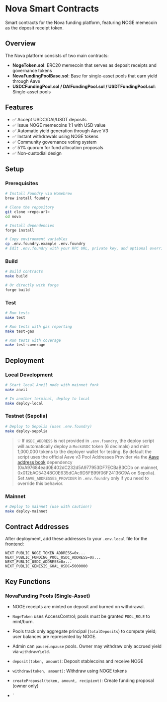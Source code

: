 # Nova Smart Contracts

Smart contracts for the Nova funding platform, featuring NOGE memecoin as the deposit receipt token.

## Overview

The Nova platform consists of two main contracts:
- **NogeToken.sol**: ERC20 memecoin that serves as deposit receipts and governance tokens
- **NovaFundingPoolBase.sol**: Base for single-asset pools that earn yield through Aave
- **USDCFundingPool.sol / DAIFundingPool.sol / USDTFundingPool.sol**: Single-asset pools

## Features

- ✅ Accept USDC/DAI/USDT deposits
- ✅ Issue NOGE memecoins 1:1 with USD value
- ✅ Automatic yield generation through Aave V3
- ✅ Instant withdrawals using NOGE tokens
- ✅ Community governance voting system
- ✅ 51% quorum for fund allocation proposals
- ✅ Non-custodial design

## Setup

### Prerequisites

```bash
# Install Foundry via Homebrew
brew install foundry

# Clone the repository
git clone <repo-url>
cd nova

# Install dependencies
forge install

# Copy environment variables
cp .env.foundry.example .env.foundry
# Edit .env.foundry with your RPC URL, private key, and optional overrides.
```

### Build

```bash
# Build contracts
make build

# Or directly with forge
forge build
```

### Test

```bash
# Run tests
make test

# Run tests with gas reporting
make test-gas

# Run tests with coverage
make test-coverage
```

## Deployment

### Local Development

```bash
# Start local Anvil node with mainnet fork
make anvil

# In another terminal, deploy to local
make deploy-local
```

### Testnet (Sepolia)

```bash
# Deploy to Sepolia (uses .env.foundry)
make deploy-sepolia
```

> 💡 If `USDC_ADDRESS` is not provided in `.env.foundry`, the deploy script will
> automatically deploy a `MockUSDC` token (6 decimals) and mint 1,000,000 tokens
> to the deployer wallet for testing. By default the script uses the official
> Aave v3 Pool Addresses Provider via the
> [Aave address book](https://github.com/bgd-labs/aave-address-book)
> dependency (0xA97684ead0E402dC232d5A977953DF7ECBaB3CDb on mainnet,
> 0x012bAC54348C0E635dCAc9D5FB99f06F24136C9A on Sepolia). Set
> `AAVE_ADDRESSES_PROVIDER` in `.env.foundry` only if you need to override this
> behavior.

### Mainnet

```bash
# Deploy to mainnet (use with caution!)
make deploy-mainnet
```

## Contract Addresses

After deployment, add these addresses to your `.env.local` file for the frontend:

```
NEXT_PUBLIC_NOGE_TOKEN_ADDRESS=0x...
NEXT_PUBLIC_FUNDING_POOL_USDC_ADDRESS=0x...
NEXT_PUBLIC_USDC_ADDRESS=0x...
NEXT_PUBLIC_GENESIS_GOAL_USDC=5000000
```

## Key Functions

### NovaFunding Pools (Single-Asset)

- NOGE receipts are minted on deposit and burned on withdrawal.
- `NogeToken` uses AccessControl; pools must be granted `POOL_ROLE` to mint/burn.
- Pools track only aggregate principal (`totalDeposits`) to compute yield; user balances are represented by NOGE.
- Admin can `pause`/`unpause` pools. Owner may withdraw only accrued yield via `withdrawYield`.

- `deposit(token, amount)`: Deposit stablecoins and receive NOGE
- `withdraw(token, amount)`: Withdraw using NOGE tokens
- `createProposal(token, amount, recipient)`: Create funding proposal (owner only)
- `
